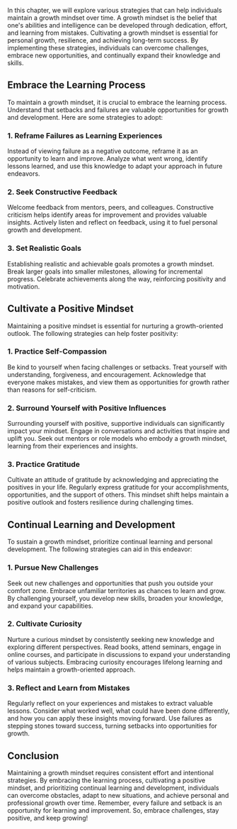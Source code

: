 
In this chapter, we will explore various strategies that can help individuals maintain a growth mindset over time. A growth mindset is the belief that one's abilities and intelligence can be developed through dedication, effort, and learning from mistakes. Cultivating a growth mindset is essential for personal growth, resilience, and achieving long-term success. By implementing these strategies, individuals can overcome challenges, embrace new opportunities, and continually expand their knowledge and skills.

Embrace the Learning Process
----------------------------

To maintain a growth mindset, it is crucial to embrace the learning process. Understand that setbacks and failures are valuable opportunities for growth and development. Here are some strategies to adopt:

### 1. Reframe Failures as Learning Experiences

Instead of viewing failure as a negative outcome, reframe it as an opportunity to learn and improve. Analyze what went wrong, identify lessons learned, and use this knowledge to adapt your approach in future endeavors.

### 2. Seek Constructive Feedback

Welcome feedback from mentors, peers, and colleagues. Constructive criticism helps identify areas for improvement and provides valuable insights. Actively listen and reflect on feedback, using it to fuel personal growth and development.

### 3. Set Realistic Goals

Establishing realistic and achievable goals promotes a growth mindset. Break larger goals into smaller milestones, allowing for incremental progress. Celebrate achievements along the way, reinforcing positivity and motivation.

Cultivate a Positive Mindset
----------------------------

Maintaining a positive mindset is essential for nurturing a growth-oriented outlook. The following strategies can help foster positivity:

### 1. Practice Self-Compassion

Be kind to yourself when facing challenges or setbacks. Treat yourself with understanding, forgiveness, and encouragement. Acknowledge that everyone makes mistakes, and view them as opportunities for growth rather than reasons for self-criticism.

### 2. Surround Yourself with Positive Influences

Surrounding yourself with positive, supportive individuals can significantly impact your mindset. Engage in conversations and activities that inspire and uplift you. Seek out mentors or role models who embody a growth mindset, learning from their experiences and insights.

### 3. Practice Gratitude

Cultivate an attitude of gratitude by acknowledging and appreciating the positives in your life. Regularly express gratitude for your accomplishments, opportunities, and the support of others. This mindset shift helps maintain a positive outlook and fosters resilience during challenging times.

Continual Learning and Development
----------------------------------

To sustain a growth mindset, prioritize continual learning and personal development. The following strategies can aid in this endeavor:

### 1. Pursue New Challenges

Seek out new challenges and opportunities that push you outside your comfort zone. Embrace unfamiliar territories as chances to learn and grow. By challenging yourself, you develop new skills, broaden your knowledge, and expand your capabilities.

### 2. Cultivate Curiosity

Nurture a curious mindset by consistently seeking new knowledge and exploring different perspectives. Read books, attend seminars, engage in online courses, and participate in discussions to expand your understanding of various subjects. Embracing curiosity encourages lifelong learning and helps maintain a growth-oriented approach.

### 3. Reflect and Learn from Mistakes

Regularly reflect on your experiences and mistakes to extract valuable lessons. Consider what worked well, what could have been done differently, and how you can apply these insights moving forward. Use failures as stepping stones toward success, turning setbacks into opportunities for growth.

Conclusion
----------

Maintaining a growth mindset requires consistent effort and intentional strategies. By embracing the learning process, cultivating a positive mindset, and prioritizing continual learning and development, individuals can overcome obstacles, adapt to new situations, and achieve personal and professional growth over time. Remember, every failure and setback is an opportunity for learning and improvement. So, embrace challenges, stay positive, and keep growing!
